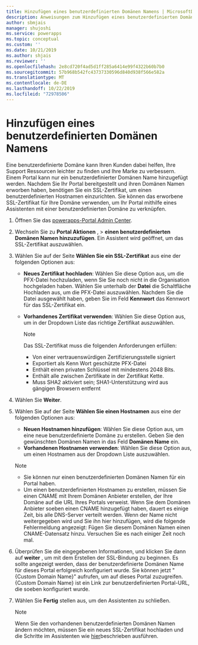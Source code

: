 ```yaml
---
title: Hinzufügen eines benutzerdefinierten Domänen Namens | MicrosoftDocs
description: Anweisungen zum Hinzufügen eines benutzerdefinierten Domänen Namens.
author: sbmjais
manager: shujoshi
ms.service: powerapps
ms.topic: conceptual
ms.custom: ''
ms.date: 10/21/2019
ms.author: shjais
ms.reviewer: ''
ms.openlocfilehash: 2e8cd720f4ad5d1ff285a6414e99f4322b60b7b0
ms.sourcegitcommit: 57b968b542fc43737330596d840d938f566e582a
ms.translationtype: MT
ms.contentlocale: de-DE
ms.lasthandoff: 10/22/2019
ms.locfileid: "72978506"
---
```

# <a name="add-a-custom-domain-name"></a>Hinzufügen eines benutzerdefinierten Domänen Namens

Eine benutzerdefinierte Domäne kann Ihren Kunden dabei helfen, Ihre Support Ressourcen leichter zu finden und Ihre Marke zu verbessern. Einem Portal kann nur ein benutzerdefinierter Domänen Name hinzugefügt werden. Nachdem Sie Ihr Portal bereitgestellt und ihren Domänen Namen erworben haben, benötigen Sie ein SSL-Zertifikat, um einen benutzerdefinierten Hostnamen einzurichten. Sie können das erworbene SSL-Zertifikat für Ihre Domäne verwenden, um Ihr Portal mithilfe eines Assistenten mit einer benutzerdefinierten Domäne zu verknüpfen.

1. Öffnen Sie das [powerapps-Portal Admin Center](admin-overview.md).

2. Wechseln Sie zu **Portal Aktionen** , > **einen benutzerdefinierten Domänen Namen hinzuzufügen**. Ein Assistent wird geöffnet, um das SSL-Zertifikat auszuwählen.

3. Wählen Sie auf der Seite **Wählen Sie ein SSL-Zertifikat** aus eine der folgenden Optionen aus:
   - **Neues Zertifikat hochladen**: Wählen Sie diese Option aus, um die PFX-Datei hochzuladen, wenn Sie Sie noch nicht in die Organisation hochgeladen haben. Wählen Sie unterhalb der **Datei** die Schaltfläche Hochladen aus, um die PFX-Datei auszuwählen. Nachdem Sie die Datei ausgewählt haben, geben Sie im Feld **Kennwort** das Kennwort für das SSL-Zertifikat ein.
   - **Vorhandenes Zertifikat verwenden**: Wählen Sie diese Option aus, um in der Dropdown Liste das richtige Zertifikat auszuwählen.

     > [!Note]
     > Das SSL-Zertifikat muss die folgenden Anforderungen erfüllen:
     > - Von einer vertrauenswürdigen Zertifizierungsstelle signiert
     > - Exportiert als Kenn Wort geschützte PFX-Datei
     > - Enthält einen privaten Schlüssel mit mindestens 2048 Bits.
     > - Enthält alle zwischen Zertifikate in der Zertifikat Kette.
     > - Muss SHA2 aktiviert sein; SHA1-Unterstützung wird aus gängigen Browsern entfernt

4. Wählen Sie **Weiter**.

5. Wählen Sie auf der Seite **Wählen Sie einen Hostnamen** aus eine der folgenden Optionen aus:
    - **Neuen Hostnamen hinzufügen**: Wählen Sie diese Option aus, um eine neue benutzerdefinierte Domäne zu erstellen. Geben Sie den gewünschten Domänen Namen in das Feld **Domänen Name** ein.
    - **Vorhandenen Hostnamen verwenden**: Wählen Sie diese Option aus, um einen Hostnamen aus der Dropdown Liste auszuwählen. 
   
   > [!Note]
   > - Sie können nur einen benutzerdefinierten Domänen Namen für ein Portal haben. 
   > - Um einen benutzerdefinierten Hostnamen zu erstellen, müssen Sie einen CNAME mit Ihrem Domänen Anbieter erstellen, der Ihre Domäne auf die URL Ihres Portals verweist. Wenn Sie dem Domänen Anbieter soeben einen CNAME hinzugefügt haben, dauert es einige Zeit, bis alle DNS-Server verteilt werden. Wenn der Name nicht weitergegeben wird und Sie ihn hier hinzufügen, wird die folgende Fehlermeldung angezeigt: Fügen Sie diesem Domänen Namen einen CNAME-Datensatz hinzu. Versuchen Sie es nach einiger Zeit noch mal.

6. Überprüfen Sie die eingegebenen Informationen, und klicken Sie dann auf **weiter** , um mit dem Erstellen der SSL-Bindung zu beginnen. Es sollte angezeigt werden, dass der benutzerdefinierte Domänen Name für dieses Portal erfolgreich konfiguriert wurde. Sie können jetzt "{Custom Domain Name}" aufrufen, um auf dieses Portal zuzugreifen. {Custom Domain Name} ist ein Link zur benutzerdefinierten Portal-URL, die soeben konfiguriert wurde.

7. Wählen Sie **Fertig** stellen aus, um den Assistenten zu schließen.

    > [!Note]
    > Wenn Sie den vorhandenen benutzerdefinierten Domänen Namen ändern möchten, müssen Sie ein neues SSL-Zertifikat hochladen und die Schritte im Assistenten wie [hier](#link-your-portal-to-a-custom-domain)beschrieben ausführen.
    


